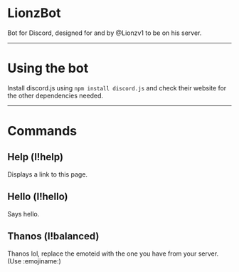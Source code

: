 # LionzBot
Bot for Discord, designed for and by @Lionzv1 to be on his server.

--------

# Using the bot
Install discord.js using ``npm install discord.js`` and check their website for the other dependencies needed.

--------

# Commands

## Help (l!help)
Displays a link to this page.

## Hello (l!hello)
Says hello.

## Thanos (l!balanced)
Thanos lol, replace the emoteid with the one you have from your server. (Use \:emojiname:)
